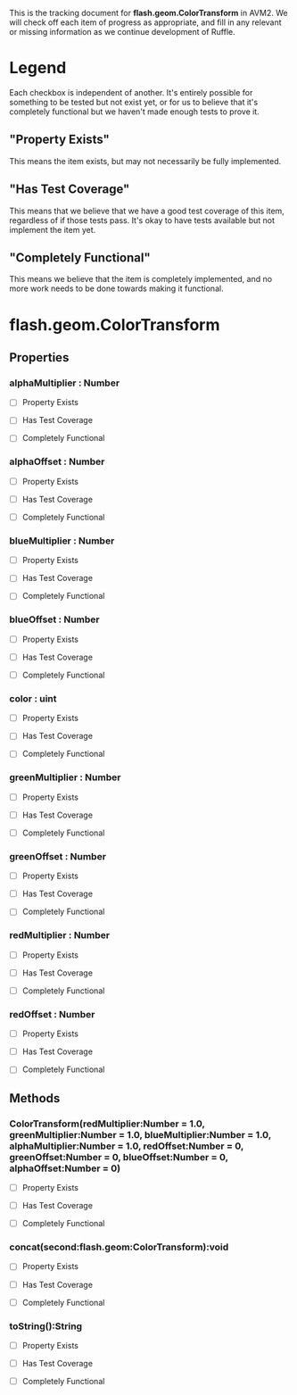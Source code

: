 This is the tracking document for **flash.geom.ColorTransform** in AVM2. We will check off each item of progress as appropriate, and fill in any relevant or missing information as we continue development of Ruffle.
# Legend

Each checkbox is independent of another. It's entirely possible for something to be tested but not exist yet, or for us to believe that it's completely functional but we haven't made enough tests to prove it.
## "Property Exists"

This means the item exists, but may not necessarily be fully implemented.
## "Has Test Coverage"

This means that we believe that we have a good test coverage of this item, regardless of if those tests pass. It's okay to have tests available but not implement the item yet.
## "Completely Functional"

This means we believe that the item is completely implemented, and no more work needs to be done towards making it functional.
# flash.geom.ColorTransform
## Properties
### alphaMultiplier : Number

* [ ] Property Exists

* [ ] Has Test Coverage

* [ ] Completely Functional


### alphaOffset : Number

* [ ] Property Exists

* [ ] Has Test Coverage

* [ ] Completely Functional


### blueMultiplier : Number

* [ ] Property Exists

* [ ] Has Test Coverage

* [ ] Completely Functional


### blueOffset : Number

* [ ] Property Exists

* [ ] Has Test Coverage

* [ ] Completely Functional


### color : uint

* [ ] Property Exists

* [ ] Has Test Coverage

* [ ] Completely Functional


### greenMultiplier : Number

* [ ] Property Exists

* [ ] Has Test Coverage

* [ ] Completely Functional


### greenOffset : Number

* [ ] Property Exists

* [ ] Has Test Coverage

* [ ] Completely Functional


### redMultiplier : Number

* [ ] Property Exists

* [ ] Has Test Coverage

* [ ] Completely Functional


### redOffset : Number

* [ ] Property Exists

* [ ] Has Test Coverage

* [ ] Completely Functional


## Methods
### ColorTransform(redMultiplier:Number = 1.0, greenMultiplier:Number = 1.0, blueMultiplier:Number = 1.0, alphaMultiplier:Number = 1.0, redOffset:Number = 0, greenOffset:Number = 0, blueOffset:Number = 0, alphaOffset:Number = 0)

* [ ] Property Exists

* [ ] Has Test Coverage

* [ ] Completely Functional


### concat(second:flash.geom:ColorTransform):void

* [ ] Property Exists

* [ ] Has Test Coverage

* [ ] Completely Functional


### toString():String

* [ ] Property Exists

* [ ] Has Test Coverage

* [ ] Completely Functional